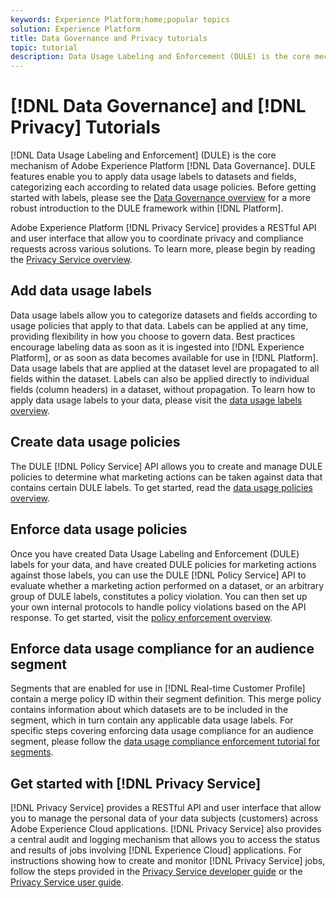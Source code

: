 ```yaml
---
keywords: Experience Platform;home;popular topics
solution: Experience Platform
title: Data Governance and Privacy tutorials
topic: tutorial
description: Data Usage Labeling and Enforcement (DULE) is the core mechanism of Adobe Experience Platform Data Governance. DULE features enable you to apply data usage labels to datasets and fields, categorizing each according to related data usage policies.
---
```


# [!DNL Data Governance] and [!DNL Privacy] Tutorials

[!DNL Data Usage Labeling and Enforcement] (DULE) is the core mechanism of Adobe Experience Platform [!DNL Data Governance]. DULE features enable you to apply data usage labels to datasets and fields, categorizing each according to related data usage policies. Before getting started with labels, please see the [Data Governance overview](../data-governance/home.md) for a more robust introduction to the DULE framework within [!DNL Platform].

Adobe Experience Platform [!DNL Privacy Service] provides a RESTful API and user interface that allow you to coordinate privacy and compliance requests across various solutions. To learn more, please begin by reading the [Privacy Service overview](../privacy-service/home.md).

## Add data usage labels

Data usage labels allow you to categorize datasets and fields according to usage policies that apply to that data. Labels can be applied at any time, providing flexibility in how you choose to govern data. Best practices encourage labeling data as soon as it is ingested into [!DNL Experience Platform], or as soon as data becomes available for use in [!DNL Platform]. Data usage labels that are applied at the dataset level are propagated to all fields within the dataset. Labels can also be applied directly to individual fields (column headers) in a dataset, without propagation. To learn how to apply data usage labels to your data, please visit the [data usage labels overview](../data-governance/labels/overview.md).

## Create data usage policies

The DULE [!DNL Policy Service] API allows you to create and manage DULE policies to determine what marketing actions can be taken against data that contains certain DULE labels. To get started, read the [data usage policies overview](../data-governance/policies/overview.md).

## Enforce data usage policies

Once you have created Data Usage Labeling and Enforcement (DULE) labels for your data, and have created DULE policies for marketing actions against those labels, you can use the DULE [!DNL Policy Service] API to evaluate whether a marketing action performed on a dataset, or an arbitrary group of DULE labels, constitutes a policy violation. You can then set up your own internal protocols to handle policy violations based on the API response. To get started, visit the [policy enforcement overview](../data-governance/enforcement/overview.md).

## Enforce data usage compliance for an audience segment

Segments that are enabled for use in [!DNL Real-time Customer Profile] contain a merge policy ID within their segment definition. This merge policy contains information about which datasets are to be included in the segment, which in turn contain any applicable data usage labels. For specific steps covering enforcing data usage compliance for an audience segment, please follow the [data usage compliance enforcement tutorial for segments](../segmentation/tutorials/governance.md).

## Get started with [!DNL Privacy Service]

[!DNL Privacy Service] provides a RESTful API and user interface that allow you to manage the personal data of your data subjects (customers) across Adobe Experience Cloud applications. [!DNL Privacy Service] also provides a central audit and logging mechanism that allows you to access the status and results of jobs involving [!DNL Experience Cloud] applications. For instructions showing how to create and monitor [!DNL Privacy Service] jobs, follow the steps provided in the [Privacy Service developer guide](../privacy-service/api/getting-started.md) or the [Privacy Service user guide](../privacy-service/ui/overview.md).